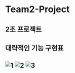 # Team2-Project
2조 프로젝트
-------

## 대략적인 기능 구현표
![1](https://user-images.githubusercontent.com/95362504/153550304-5cfa0b38-60d2-42b9-8cbf-2a11c0b85219.png)
![2](https://user-images.githubusercontent.com/95362504/153550308-5765548f-47ef-4402-b97a-10357197d85c.png)
![3](https://user-images.githubusercontent.com/95362504/153550316-7ada9bfc-a6c6-4d52-bc27-7e2973bf3623.png)
-------------------------------------------------------------------------------------------------------
